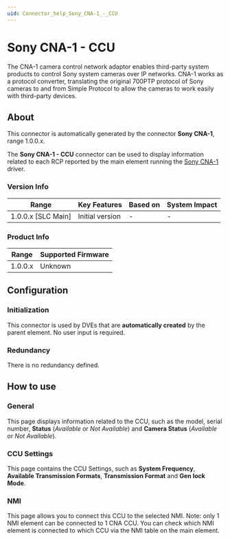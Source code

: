 ```yaml
---
uid: Connector_help_Sony_CNA-1_-_CCU
---
```


# Sony CNA-1 - CCU

The CNA-1 camera control network adaptor enables third-party system products to control Sony system cameras over IP networks. CNA-1 works as a protocol converter, translating the original 700PTP protocol of Sony cameras to and from Simple Protocol to allow the cameras to work easily with third-party devices.

## About

This connector is automatically generated by the connector **Sony CNA-1**, range 1.0.0.x.

The **Sony CNA-1 - CCU** connector can be used to display information related to each RCP reported by the main element running the [Sony CNA-1](xref:Connector_help_Sony_CNA-1) driver.

### Version Info

| **Range**            | **Key Features** | **Based on** | **System Impact** |
|----------------------|------------------|--------------|-------------------|
| 1.0.0.x \[SLC Main\] | Initial version  | \-           | \-                |

### Product Info

| **Range** | **Supported Firmware** |
|-----------|------------------------|
| 1.0.0.x   | Unknown                |

## Configuration

### Initialization

This connector is used by DVEs that are **automatically created** by the parent element. No user input is required.

### Redundancy

There is no redundancy defined.

## How to use

### General

This page displays information related to the CCU, such as the model, serial number, **Status** (*Available* or *Not Available*) and **Camera Status** (*Available* or *Not Available*).

### CCU Settings

This page contains the CCU Settings, such as **System Frequency**, **Available Transmission Formats**, **Transmission Format** and **Gen lock Mode**.

### NMI

This page allows you to connect this CCU to the selected NMI. Note: only 1 NMI element can be connected to 1 CNA CCU. You can check which NMI element is connected to which CCU via the NMI table on the main element.
